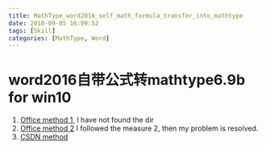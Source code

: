 ```yaml
---
title: MathType_word2016_self_math_formula_transfer_into_mathtype
date: 2018-09-05 16:09:52
tags: [Skill]
categories: [MathType, Word]
---
```


# word2016自带公式转mathtype6.9b for win10

1. [Office method 1](http://www.mathtype.cn/wenti/wordgongshi-zhuanhuan.html), I have not found the dir
2. [Office method 2](http://dessci.com/en/support/mathtype/tsn/tsn166.htm)
I followed the measure 2, then my problem is resolved.
3. [CSDN method](https://blog.csdn.net/jane_esteen/article/details/79348454)


